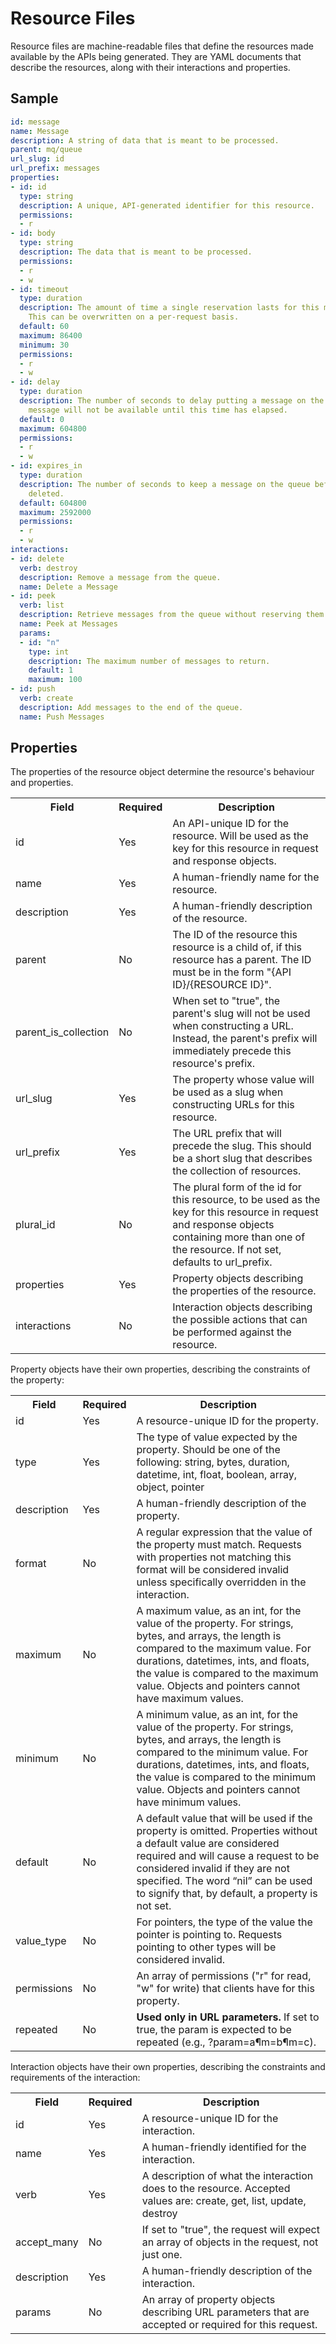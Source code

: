 # Resource Files

Resource files are machine-readable files that define the resources made available by the APIs being generated. They are YAML documents that describe the resources, along with their interactions and properties.

## Sample

```yml
id: message
name: Message
description: A string of data that is meant to be processed.
parent: mq/queue
url_slug: id
url_prefix: messages
properties:
- id: id
  type: string
  description: A unique, API-generated identifier for this resource.
  permissions:
  - r
- id: body
  type: string
  description: The data that is meant to be processed.
  permissions:
  - r
  - w
- id: timeout
  type: duration
  description: The amount of time a single reservation lasts for this message by default.
    This can be overwritten on a per-request basis.
  default: 60
  maximum: 86400
  minimum: 30
  permissions:
  - r
  - w
- id: delay
  type: duration
  description: The number of seconds to delay putting a message on the queue. The
    message will not be available until this time has elapsed.
  default: 0
  maximum: 604800
  permissions:
  - r
  - w
- id: expires_in
  type: duration
  description: The number of seconds to keep a message on the queue before it is automatically
    deleted.
  default: 604800
  maximum: 2592000
  permissions:
  - r
  - w
interactions:
- id: delete
  verb: destroy
  description: Remove a message from the queue.
  name: Delete a Message
- id: peek
  verb: list
  description: Retrieve messages from the queue without reserving them.
  name: Peek at Messages
  params:
  - id: "n"
    type: int
    description: The maximum number of messages to return.
    default: 1
    maximum: 100
- id: push
  verb: create
  description: Add messages to the end of the queue.
  name: Push Messages
```

## Properties

The properties of the resource object determine the resource's behaviour and properties.

<table>
<tr><th>Field</th><th>Required</th><th>Description</th></tr>
<tr><td>id</td><td>Yes</td><td>An API-unique ID for the resource. Will be used as the key for this resource in request and response objects.</td></tr>
<tr><td>name</td><td>Yes</td><td>A human-friendly name for the resource.</td></tr>
<tr><td>description</td><td>Yes</td><td>A human-friendly description of the resource.</td></tr>
<tr><td>parent</td><td>No</td><td>The ID of the resource this resource is a child of, if this resource has a parent. The ID must be in the form &quot;{API ID}/{RESOURCE ID}&quot;.</td></tr>
<tr><td>parent_is_collection</td><td>No</td><td>When set to &quot;true&quot;, the parent's slug will not be used when constructing a URL. Instead, the parent's prefix will immediately precede this resource's prefix.</td></tr>
<tr><td>url_slug</td><td>Yes</td><td>The property whose value will be used as a slug when constructing URLs for this resource.</td></tr>
<tr><td>url_prefix</td><td>Yes</td><td>The URL prefix that will precede the slug. This should be a short slug that describes the collection of resources.</td></tr>
<tr><td>plural_id</td><td>No</td><td>The plural form of the id for this resource, to be used as the key for this resource in request and response objects containing more than one of the resource. If not set, defaults to url_prefix.</td></tr>
<tr><td>properties</td><td>Yes</td><td>Property objects describing the properties of the resource.</td></tr>
<tr><td>interactions</td><td>No</td><td>Interaction objects describing the possible actions that can be performed against the resource.</td></tr>
</table>

Property objects have their own properties, describing the constraints of the property:

<table>
<tr><th>Field</th><th>Required</th><th>Description</th></tr>
<tr><td>id</td><td>Yes</td><td>A resource-unique ID for the property.</td></tr>
<tr><td>type</td><td>Yes</td><td>The type of value expected by the property. Should be one of the following: string, bytes, duration, datetime, int, float, boolean, array, object, pointer</td></tr>
<tr><td>description</td><td>Yes</td><td>A human-friendly description of the property.</td></tr>
<tr><td>format</td><td>No</td><td>A regular expression that the value of the property must match. Requests with properties not matching this format will be considered invalid unless specifically overridden in the interaction.</td></tr>
<tr><td>maximum</td><td>No</td><td>A maximum value, as an int, for the value of the property. For strings, bytes, and arrays, the length is compared to the maximum value. For durations, datetimes, ints, and floats, the value is compared to the maximum value. Objects and pointers cannot have maximum values.</td></tr>
<tr><td>minimum</td><td>No</td><td>A minimum value, as an int, for the value of the property. For strings, bytes, and arrays, the length is compared to the minimum value. For durations, datetimes, ints, and floats, the value is compared to the minimum value. Objects and pointers cannot have minimum values.</td></tr>
<tr><td>default</td><td>No</td><td>A default value that will be used if the property is omitted. Properties without a default value are considered required and will cause a request to be considered invalid if they are not specified. The word &ldquo;nil&rdquo; can be used to signify that, by default, a property is not set.</td></tr>
<tr><td>value_type</td><td>No</td><td>For pointers, the type of the value the pointer is pointing to. Requests pointing to other types will be considered invalid.</td></tr>
<tr><td>permissions</td><td>No</td><td>An array of permissions (&quot;r&quot; for read, &quot;w&quot; for write) that clients have for this property.</td></tr>
<tr><td>repeated</td><td>No</td><td><strong>Used only in URL parameters.</strong> If set to true, the param is expected to be repeated (e.g., ?param=a&param=b&param=c).</td></tr>
</table>

Interaction objects have their own properties, describing the constraints and requirements of the interaction:

<table>
<tr><th>Field</th><th>Required</th><th>Description</th></tr>
<tr><td>id</td><td>Yes</td><td>A resource-unique ID for the interaction.</td></tr>
<tr><td>name</td><td>Yes</td><td>A human-friendly identified for the interaction.</td></tr>
<tr><td>verb</td><td>Yes</td><td>A description of what the interaction does to the resource. Accepted values are: create, get, list, update, destroy</td></tr>
<tr><td>accept_many</td><td>No</td><td>If set to &quot;true&quot;, the request will expect an array of objects in the request, not just one.</td></tr>
<tr><td>description</td><td>Yes</td><td>A human-friendly description of the interaction.</td></tr>
<tr><td>params</td><td>No</td><td>An array of property objects describing URL parameters that are accepted or required for this request.</td></tr>
</table>
